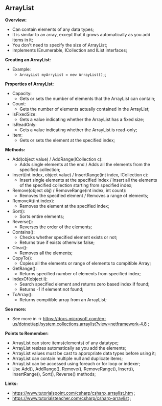 ## ArrayList

**Overview:**

- Can contain elements of any data types;
- It is similar to an array, except that it grows automatically as you add items in it;
- You don't need to specify the size of ArrayList;
- Implements IEnumerable, ICollection and IList interfaces;

**Creating an ArrayList:**

- Example:
  - `ArrayList myArryList = new ArrayList();`;

**Properties of ArrayList:**

- Capacity:
  - Gets or sets the number of elements that the ArrayList can contain;
- Count:
  - Gets the number of elements actually contained in the ArrayList;
- IsFixedSize:
  - Gets a value indicating whether the ArrayList has a fixed size;
- IsReadOnly:
  - Gets a value indicating whether the ArrayList is read-only;
- Item:
  - Gets or sets the element at the specified index;

**Methods:**

- Add(object value) / AddRange(ICollection c):
  - Adds single elements at the end / Adds all the elements from the specified collection;
- Insert(int index, object value) / InsertRange(int index, ICollection c):
  - Insert single elements at the specified index / Insert all the elements of the specified collection starting from specified index;
- Remove(object obj) / RemoveRange(int index, int count):
  - Removes the specified element / Removes a range of elements;
- RemoveAt(int index):
  - Removes the element at the specified index;
- Sort():
  - Sorts entire elements;
- Reverse():
  - Reverses the order of the elements;
- Contains():
  - Checks whether specified element exists or not;
  - Returns true if exists otherwise false;
- Clear():
  - Removes all the elements;
- CopyTo():
  - Copies all the elements or range of elements to compitible Array;
- GetRange():
  - Returns specified number of elements from specified index;
- IndexOf(object i):
  - Search specified element and returns zero based index if found;
  - Returns -1 if element not found;
- ToArray():
  - Returns compitible array from an ArrayList;

**See more:**

- See more in -> https://docs.microsoft.com/en-us/dotnet/api/system.collections.arraylist?view=netframework-4.8 ;

**Points to Remember:**

- ArrayList can store items(elements) of any datatype;
- ArrayList resizes automatically as you add the elements;
- ArrayList values must be cast to appropriate data types before using it;
- ArrayList can contain multiple null and duplicate items;
- ArrayList can be accessed using foreach or for loop or indexer;
- Use Add(), AddRange(), Remove(), RemoveRange(), Insert(), InsertRange(), Sort(), Reverse() methods;

**Links:**

- https://www.tutorialspoint.com/csharp/csharp_arraylist.htm ;
- https://www.tutorialsteacher.com/csharp/csharp-arraylist ;
